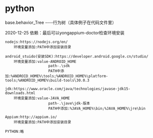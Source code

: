 # python

base.behavior_Tree ----行为树（具体例子在代码文件里）

2020-12-25
依赖：最后可以yongappium-doctor检查环境安装

    nodejs:https://nodejs.org/en/
        环境变量添加:PATH中添加安装目录

    android_stuido(安装SDK):https://developer.android.google.cn/studio/
        环境变量添加:value-ANDROID_HOME
                        path-.\sdk
                        PATH中添加:%ANDROID_HOME%\tools;%ANDROID_HOME%\platform-tools;%ANDROID_HOME%\build-tools\30.0.3

    jdk:https://www.oracle.com/java/technologies/javase-jdk15-downloads.html
        环境变量添加:value-JAVA_HOME
                        path-.\jave\jdk-版本
                        PATH中添加:%JAVA_HOME%\bin;%JAVA_HOME%\jre\bin

    Appium:http://appium.io/
        环境变量添加:PATH中添加安装目录
        
    PYTHON:略
       
                        
    
